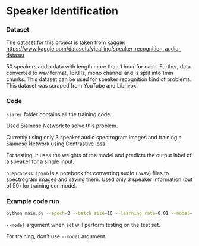 # Speaker Identification

### Dataset
The dataset for this project is taken from kaggle: https://www.kaggle.com/datasets/vjcalling/speaker-recognition-audio-dataset

50 speakers audio data with length more than 1 hour for each. Further, data converted to wav format, 16KHz, mono channel and is split into 1min chunks. This dataset can be used for speaker recognition kind of problems. This dataset was scraped from YouTube and Librivox.

### Code

`siarec` folder contains all the training code.

Used Siamese Network to solve this problem. 

Currenly using only 3 speaker audio spectrogram images and training a Siamese Network using Contrastive loss. 

For testing, it uses the weights of the model and predicts the output label of a speaker for a single input.

`preprocess.ipynb` is a notebook for converting audio (.wav) files to spectrogram images and saving them. 
Used only 3 speaker information (out of 50) for training our model.


### Example code run
```bash
python main.py --epoch=3 --batch_size=16 --learning_rate=0.01 --model='path-to-trained-model'
```
`--model` argument when set will perform testing on the test set.

For training, don't use `--model` argument.

